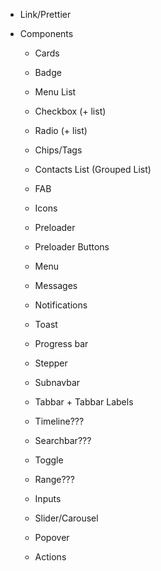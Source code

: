 - Link/Prettier

- Components

  - Cards
  - Badge
  - Menu List
  - Checkbox (+ list)
  - Radio (+ list)
  - Chips/Tags
  - Contacts List (Grouped List)
  - FAB
  - Icons
  - Preloader
  - Preloader Buttons
  - Menu
  - Messages
  - Notifications
  - Toast
  - Progress bar
  - Stepper
  - Subnavbar
  - Tabbar + Tabbar Labels
  - Timeline???

  - Searchbar???
  - Toggle
  - Range???
  - Inputs
  - Slider/Carousel
  - Popover
  - Actions
